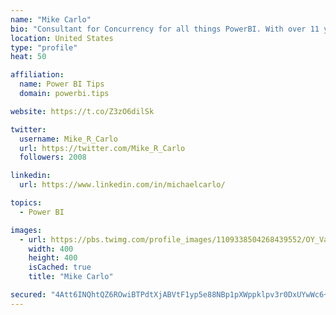 ```yaml
---
name: "Mike Carlo"
bio: "Consultant for Concurrency for all things PowerBI. With over 11 years of data experience I'm making waves by deploying PowerBI into local Milwaukee Companies."
location: United States
type: "profile"
heat: 50

affiliation:
  name: Power BI Tips
  domain: powerbi.tips

website: https://t.co/Z3zO6dilSk

twitter:
  username: Mike_R_Carlo
  url: https://twitter.com/Mike_R_Carlo
  followers: 2008

linkedin:
  url: https://www.linkedin.com/in/michaelcarlo/

topics:
  - Power BI

images:
  - url: https://pbs.twimg.com/profile_images/1109338504268439552/OY_Va867_400x400.jpg
    width: 400
    height: 400
    isCached: true
    title: "Mike Carlo"

secured: "4Att6INQhtQZ6ROwiBTPdtXjABVtF1yp5e88NBp1pXWppklpv3r0DxUYwWc6+pJ6ta+g7HHbgsUHgrX/Kc3xYusRQoWUba96hpPmdlIg38T+3JNVsH5rugWcSxrJqvEid1QyVR5uQia2YXraWUGp1m6EuU/AIf7ioNKjSf6/BOQDlGBvZ3PFDnfO5arTHx6Ha543esIIKUXIxS5qGUZmXIuAsIo/s8XKtWjsfN9v51B1TEXvumYymT+A5vyzSPRfrI0XMzynhr0GL38i3jgqRhP4erxRP4LMiZ0JJExCXsv7ndYg6nrsU+jbugJ+NXCJjdeb0bvB5f9AiSb6JhziyCybPQYtZw+Cc7tHXqWIaOEdNQn1+ZFawDpmmn3a03VBNTcQG3l8yktXcQqCtxjr8Et9c8vhCynUvzHpJ0UfS1Y=;xsreVRvP3q4Oxg4DeqtSOg=="
---
```


